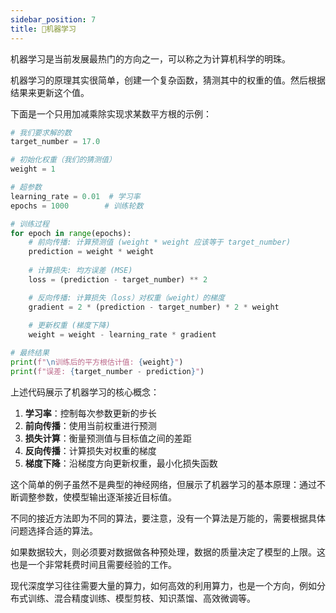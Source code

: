 ```yaml
---
sidebar_position: 7
title: 🚧机器学习
---
```


机器学习是当前发展最热门的方向之一，可以称之为计算机科学的明珠。

机器学习的原理其实很简单，创建一个复杂函数，猜测其中的权重的值。然后根据结果来更新这个值。

下面是一个只用加减乘除实现求某数平方根的示例：

```python showLineNumbers
# 我们要求解的数
target_number = 17.0

# 初始化权重（我们的猜测值）
weight = 1

# 超参数
learning_rate = 0.01  # 学习率
epochs = 1000        # 训练轮数

# 训练过程
for epoch in range(epochs):
    # 前向传播: 计算预测值 (weight * weight 应该等于 target_number)
    prediction = weight * weight
    
    # 计算损失: 均方误差 (MSE)
    loss = (prediction - target_number) ** 2

    # 反向传播: 计算损失（loss）对权重（weight）的梯度
    gradient = 2 * (prediction - target_number) * 2 * weight
    
    # 更新权重 (梯度下降)
    weight = weight - learning_rate * gradient

# 最终结果
print(f"\n训练后的平方根估计值: {weight}")
print(f"误差: {target_number - prediction}")
```

上述代码展示了机器学习的核心概念：

1. **学习率**：控制每次参数更新的步长
2. **前向传播**：使用当前权重进行预测
3. **损失计算**：衡量预测值与目标值之间的差距
4. **反向传播**：计算损失对权重的梯度
5. **梯度下降**：沿梯度方向更新权重，最小化损失函数

这个简单的例子虽然不是典型的神经网络，但展示了机器学习的基本原理：通过不断调整参数，使模型输出逐渐接近目标值。

不同的接近方法即为不同的<Highlight>算法</Highlight>，要注意，没有一个算法是万能的，需要根据具体问题选择合适的算法。<HoverText text="“All models are wrong, but some are useful.”" explanation="所有模型都有偏差，但有些仍然有用。——乔治·博克斯"/>

如果<Highlight>数据</Highlight>较大，则必须要对数据做各种预处理，数据的质量决定了模型的上限。这也是一个非常耗费时间且需要经验的工作。

现代深度学习往往需要大量的<Highlight>算力</Highlight>，如何高效的利用算力，也是一个方向，例如分布式训练、混合精度训练、模型剪枝、知识蒸馏、高效微调等。

<DocCardList />